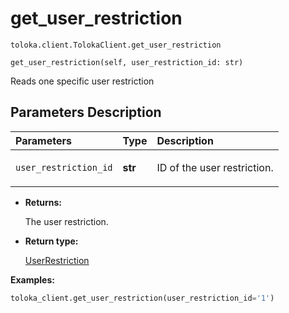 # get_user_restriction
`toloka.client.TolokaClient.get_user_restriction`

```
get_user_restriction(self, user_restriction_id: str)
```

Reads one specific user restriction

## Parameters Description

| Parameters | Type | Description |
| :----------| :----| :-----------|
`user_restriction_id`|**str**|<p>ID of the user restriction.</p>

* **Returns:**

  The user restriction.

* **Return type:**

  [UserRestriction](toloka.client.user_restriction.UserRestriction.md)

**Examples:**

```python
toloka_client.get_user_restriction(user_restriction_id='1')
```
